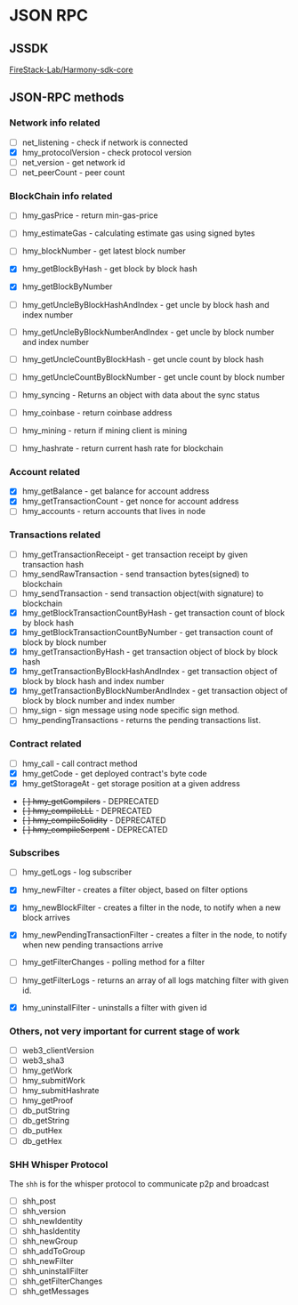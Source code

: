 # JSON RPC

## JSSDK
[FireStack-Lab/Harmony-sdk-core](https://github.com/FireStack-Lab/Harmony-sdk-core)

## JSON-RPC methods

### Network info related
* [ ] net_listening - check if network is connected
* [x] hmy_protocolVersion - check protocol version
* [ ] net_version - get network id
* [ ] net_peerCount - peer count

### BlockChain info related
* [ ] hmy_gasPrice - return min-gas-price
* [ ] hmy_estimateGas - calculating estimate gas using signed bytes
* [ ] hmy_blockNumber - get latest block number
* [x] hmy_getBlockByHash - get block by block hash
* [x] hmy_getBlockByNumber
* [ ] hmy_getUncleByBlockHashAndIndex - get uncle by block hash and index number
* [ ] hmy_getUncleByBlockNumberAndIndex - get uncle by block number and index number
* [ ] hmy_getUncleCountByBlockHash - get uncle count by block hash
* [ ] hmy_getUncleCountByBlockNumber - get uncle count by block number
* [ ] hmy_syncing - Returns an object with data about the sync status 
* [ ] hmy_coinbase - return coinbase address
* [ ] hmy_mining - return if mining client is mining
* [ ] hmy_hashrate - return current hash rate for blockchain


### Account related
* [x] hmy_getBalance - get balance for account address
* [x] hmy_getTransactionCount - get nonce for account address
* [ ] hmy_accounts - return accounts that lives in node

### Transactions related
* [ ] hmy_getTransactionReceipt - get transaction receipt by given transaction hash
* [ ] hmy_sendRawTransaction - send transaction bytes(signed) to blockchain
* [ ] hmy_sendTransaction - send transaction object(with signature) to blockchain
* [x] hmy_getBlockTransactionCountByHash - get transaction count of block by block hash
* [x] hmy_getBlockTransactionCountByNumber - get transaction count of block by block number
* [x] hmy_getTransactionByHash  - get transaction object of block by block hash
* [x] hmy_getTransactionByBlockHashAndIndex  - get transaction object of block by block hash and index number
* [x] hmy_getTransactionByBlockNumberAndIndex - get transaction object of block by block number and index number
* [ ] hmy_sign - sign message using node specific sign method.
* [ ] hmy_pendingTransactions - returns the pending transactions list.

### Contract related
* [ ] hmy_call - call contract method 
* [x] hmy_getCode - get deployed contract's byte code 
* [x] hmy_getStorageAt - get storage position at a given address
* ~~[ ] hmy_getCompilers~~ - DEPRECATED
* ~~[ ] hmy_compileLLL~~ - DEPRECATED
* ~~[ ] hmy_compileSolidity~~ - DEPRECATED
* ~~[ ] hmy_compileSerpent~~ - DEPRECATED

### Subscribes
* [ ] hmy_getLogs - log subscriber
* [x] hmy_newFilter -  creates a filter object, based on filter options
* [x] hmy_newBlockFilter - creates a filter in the node, to notify when a new block arrives
* [x] hmy_newPendingTransactionFilter - creates a filter in the node, to notify when new pending transactions arrive
* [ ] hmy_getFilterChanges - polling method for a filter
* [ ] hmy_getFilterLogs - returns an array of all logs matching filter with given id.
* [x] hmy_uninstallFilter - uninstalls a filter with given id


### Others, not very important for current stage of work
* [ ] web3_clientVersion
* [ ] web3_sha3
* [ ] hmy_getWork
* [ ] hmy_submitWork
* [ ] hmy_submitHashrate
* [ ] hmy_getProof
* [ ] db_putString
* [ ] db_getString
* [ ] db_putHex
* [ ] db_getHex

### SHH Whisper Protocol
The ``shh`` is for the whisper protocol to communicate p2p and broadcast

* [ ] shh_post
* [ ] shh_version
* [ ] shh_newIdentity
* [ ] shh_hasIdentity
* [ ] shh_newGroup
* [ ] shh_addToGroup
* [ ] shh_newFilter
* [ ] shh_uninstallFilter
* [ ] shh_getFilterChanges
* [ ] shh_getMessages
